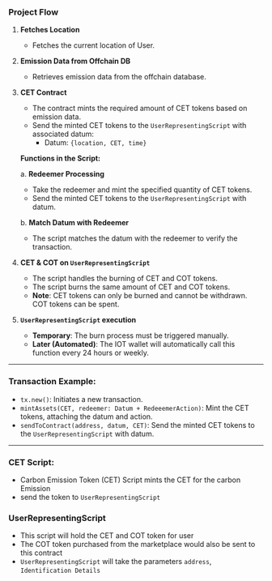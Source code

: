 ### Project Flow

1. **Fetches Location**

   - Fetches the current location of User.

2. **Emission Data from Offchain DB**

   - Retrieves emission data from the offchain database.

3. **CET Contract**

   - The contract mints the required amount of CET tokens based on emission data.
   - Send the minted CET tokens to the `UserRepresentingScript` with associated datum:
     - Datum: `{location, CET, time}`

   **Functions in the Script:**

   a. **Redeemer Processing**

   - Take the redeemer and mint the specified quantity of CET tokens.
   - Send the minted CET tokens to the `UserRepresentingScript` with datum.

   b. **Match Datum with Redeemer**

   - The script matches the datum with the redeemer to verify the transaction.

4. **CET & COT on `UserRepresentingScript`**

   - The script handles the burning of CET and COT tokens.
   - The script burns the same amount of CET and COT tokens.
   - **Note**: CET tokens can only be burned and cannot be withdrawn. COT tokens can be spent.

5. **`UserRepresentingScript` execution**
   - **Temporary**: The burn process must be triggered manually.
   - **Later (Automated)**: The IOT wallet will automatically call this function every 24 hours or weekly.

---

### Transaction Example:

- `tx.new()`: Initiates a new transaction.
- `mintAssets(CET, redeemer: Datum + RedeeemerAction)`: Mint the CET tokens, attaching the datum and action.
- `sendToContract(address, datum, CET)`: Send the minted CET tokens to the `UserRepresentingScript` with datum.

---

### CET Script:

- Carbon Emission Token (CET) Script mints the CET for the carbon Emission
- send the token to `UserRepresentingScript`

### UserRepresentingScript

- This script will hold the CET and COT token for user
- The COT token purchased from the marketplace would also be sent to this contract
- `UserRepresentingScript` will take the parameters `address`, `Identification Details`
